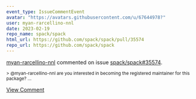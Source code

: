 ```yaml
---
event_type: IssueCommentEvent
avatar: "https://avatars.githubusercontent.com/u/67644978?"
user: myan-rarcellino-nnl
date: 2023-02-19
repo_name: spack/spack
html_url: https://github.com/spack/spack/pull/35574
repo_url: https://github.com/spack/spack
---
```


<a href='https://github.com/myan-rarcellino-nnl' target='_blank'>myan-rarcellino-nnl</a> commented on issue <a href='https://github.com/spack/spack/pull/35574' target='_blank'>spack/spack#35574</a>.

<small>> @myan-rarcellino-nnl are you interested in becoming the registered maintainer for this package?...</small>

<a href='https://github.com/spack/spack/pull/35574' target='_blank'>View Comment</a>